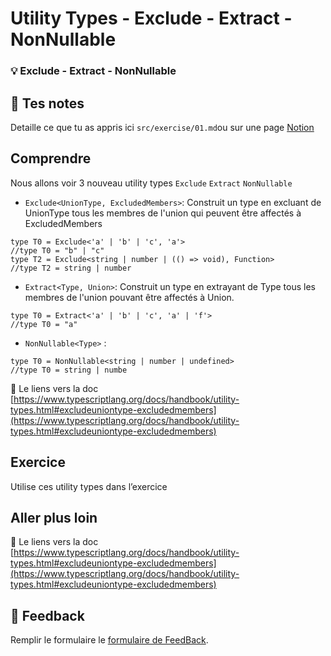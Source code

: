 # Utility Types - Exclude - Extract - NonNullable

### 💡 Exclude - Extract - NonNullable

## 📝 Tes notes

Detaille ce que tu as appris ici
`src/exercise/01.md`ou sur une page [Notion](https://go.mikecodeur.com/course-notes-template)

## Comprendre

Nous allons voir 3 nouveau utility types `Exclude` `Extract` `NonNullable`

- `Exclude<UnionType, ExcludedMembers>`: Construit un type en excluant de
  UnionType tous les membres de l'union qui peuvent être affectés à
  ExcludedMembers

```tsx
type T0 = Exclude<'a' | 'b' | 'c', 'a'>
//type T0 = "b" | "c"
type T2 = Exclude<string | number | (() => void), Function>
//type T2 = string | number
```

- `Extract<Type, Union>`: Construit un type en extrayant de Type tous les
  membres de l'union pouvant être affectés à Union.

```tsx
type T0 = Extract<'a' | 'b' | 'c', 'a' | 'f'>
//type T0 = "a"
```

- `NonNullable<Type>` :

```tsx
type T0 = NonNullable<string | number | undefined>
//type T0 = string | numbe
```

📑 Le liens vers la doc
[https://www.typescriptlang.org/docs/handbook/utility-types.html#excludeuniontype-excludedmembers](https://www.typescriptlang.org/docs/handbook/utility-types.html#excludeuniontype-excludedmembers)

## Exercice

Utilise ces utility types dans l’exercice

## Aller plus loin

📑 Le liens vers la doc
[https://www.typescriptlang.org/docs/handbook/utility-types.html#excludeuniontype-excludedmembers](https://www.typescriptlang.org/docs/handbook/utility-types.html#excludeuniontype-excludedmembers)

## 🐜 Feedback

Remplir le formulaire le
[formulaire de FeedBack](https://go.mikecodeur.com/cours-react-avis?entry.1912869708=TypeScript%20PRO&entry.1430994900=6.TypeScript%20Expert&entry.533578441=05%20exclude%20extract).
